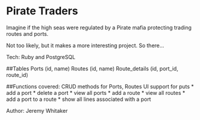 Pirate Traders
==============

Imagine if the high seas were regulated by a Pirate mafia protecting trading routes and ports.

Not too likely, but it makes a more interesting project. So there...

Tech: Ruby and PostgreSQL

##Tables
Ports (id, name)
Routes (id, name)
Route_details (id, port_id, route_id)

##Functions covered:
CRUD methods for Ports, Routes
UI support for puts 
    * add a port
    * delete a port
    * view all ports
    * add a route
    * view all routes
    * add a port to a route
    * show all lines associated with a port

Author: Jeremy Whitaker
